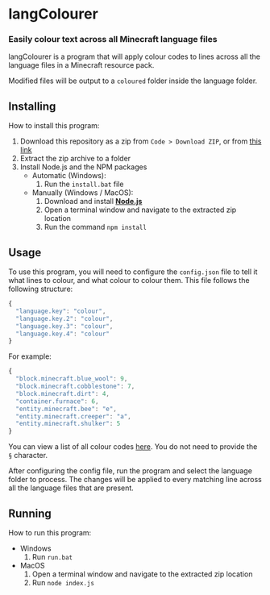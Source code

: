 # langColourer
### Easily colour text across all Minecraft language files

langColourer is a program that will apply colour codes to lines across all the language files in a Minecraft resource pack.

Modified files will be output to a `coloured` folder inside the language folder.

## Installing
How to install this program:
1. Download this repository as a zip from `Code > Download ZIP`, or from [this link](https://github.com/ewanhowell5195/langColourer/archive/refs/heads/main.zip)
2. Extract the zip archive to a folder
3. Install Node.js and the NPM packages
   - Automatic (Windows):
     1. Run the `install.bat` file
   - Manually (Windows / MacOS):
     1. Download and install [**Node.js**](https://nodejs.org/it/download/current)
     2. Open a terminal window and navigate to the extracted zip location
     3. Run the command `npm install`

## Usage
To use this program, you will need to configure the `config.json` file to tell it what lines to colour, and what colour to colour them. This file follows the following structure:
```js
{
  "language.key": "colour",
  "language.key.2": "colour",
  "language.key.3": "colour",
  "language.key.4": "colour"
}
```
For example:
```js
{
  "block.minecraft.blue_wool": 9,
  "block.minecraft.cobblestone": 7,
  "block.minecraft.dirt": 4,
  "container.furnace": 6,
  "entity.minecraft.bee": "e",
  "entity.minecraft.creeper": "a",
  "entity.minecraft.shulker": 5
}
```
You can view a list of all colour codes [here](https://www.digminecraft.com/lists/color_list_pc.php). You do not need to provide the `§` character.

After configuring the config file, run the program and select the language folder to process. The changes will be applied to every matching line across all the language files that are present.

## Running
How to run this program:
- Windows
  1. Run `run.bat`
- MacOS
  1. Open a terminal window and navigate to the extracted zip location 
  2. Run `node index.js`